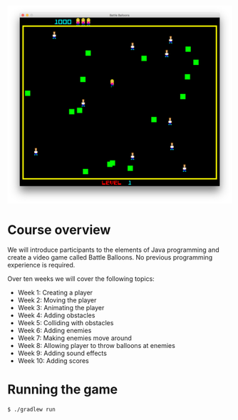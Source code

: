 ![Screenshot](bb.png)

# Course overview

We will introduce participants to the elements of Java programming and create a video game called Battle Balloons. No
previous programming experience is required.

Over ten weeks we will cover the following topics:

- Week 1: Creating a player
- Week 2: Moving the player
- Week 3: Animating the player
- Week 4: Adding obstacles
- Week 5: Colliding with obstacles
- Week 6: Adding enemies
- Week 7: Making enemies move around
- Week 8: Allowing player to throw balloons at enemies
- Week 9: Adding sound effects
- Week 10: Adding scores

# Running the game

    $ ./gradlew run
